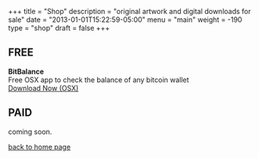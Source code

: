 +++
title = "Shop"
description = "original artwork and digital downloads for sale"
date = "2013-01-01T15:22:59-05:00"
menu = "main"
weight = -190
type = "shop"
draft = false
+++

## FREE

<div class="row">
  <div class="col-md-2"><b>BitBalance</b></div>
  <div class="col-md-8">Free OSX app to check the balance of any bitcoin wallet</div>
  <div class="col-md-2"><a href="#" class="paddle_button" data-product="506909">Download Now (OSX)</a></div>
</div>

## PAID

<p>coming soon.</p>

<a href="https://www.jamescampbell.us/">back to home page</a>
